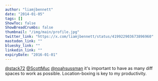 ```yaml
---
author: "liamjbennett"
date: "2014-01-05"
tags: []
ShowToc: false
ShowBreadCrumbs: false
thumbnail: "/img/main/profile.jpg"
twitter_link: "https://x.com/liamjbennett/status/419922903673896960"
mastodon_link: ""
bluesky_link: ""
linkedin_link: ""
expiryDate: "2016-01-01"
---
```


[@stack72](https://x.com/stack72) [@ScottMuc](https://x.com/ScottMuc) [@noahsussman](https://x.com/noahsussman) it's important to have as many diff spaces to work as possible. Location-boxing is key to my productivity.

